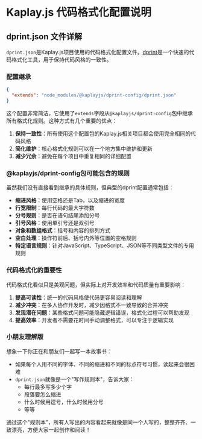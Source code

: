 # Kaplay.js 代码格式化配置说明

## dprint.json 文件详解

`dprint.json`是Kaplay.js项目使用的代码格式化配置文件。[dprint](https://dprint.dev/)是一个快速的代码格式化工具，用于保持代码风格的一致性。

### 配置继承

```json
{
  "extends": "node_modules/@kaplayjs/dprint-config/dprint.json"
}
```

这个配置非常简洁，它使用了`extends`字段从`@kaplayjs/dprint-config`包中继承所有格式化规则。这种方式有几个重要的优点：

1. **保持一致性**：所有使用这个配置包的Kaplay.js相关项目都会使用完全相同的代码风格
2. **简化维护**：核心格式化规则可以在一个地方集中维护和更新
3. **减少冗余**：避免在每个项目中重复相同的详细配置

### @kaplayjs/dprint-config包可能包含的规则

虽然我们没有直接看到继承的具体规则，但典型的dprint配置通常包括：

- **缩进风格**：使用空格还是Tab，以及缩进的宽度
- **行宽限制**：每行代码的最大字符数
- **分号规则**：是否在语句结尾添加分号
- **引号风格**：使用单引号还是双引号
- **对象和数组格式**：括号和内容的排列方式
- **空白处理**：操作符前后、括号内外等位置的空格规则
- **特定语言规则**：针对JavaScript、TypeScript、JSON等不同类型文件的专用规则

### 代码格式化的重要性

代码格式化看似只是美观问题，但实际上对开发效率和代码质量有重要影响：

1. **提高可读性**：统一的代码风格使代码更容易阅读和理解
2. **减少冲突**：在多人协作开发时，减少因格式不一致导致的合并冲突
3. **发现潜在问题**：某些格式问题可能隐藏逻辑错误，格式化过程可以帮助发现
4. **提高效率**：开发者不需要花时间手动调整格式，可以专注于逻辑实现

### 小朋友理解版

想象一下你正在和朋友们一起写一本故事书：

- 如果每个人用不同的字体、不同的缩进和不同的标点符号习惯，读起来会很困难
- `dprint.json`就像是一个"写作规则本"，告诉大家：
  - 每行最多写多少个字
  - 段落要怎么缩进
  - 什么时候用逗号，什么时候用分号
  - 等等

通过这个"规则本"，所有人写出的内容看起来就像是同一个人写的，整整齐齐、一致漂亮，方便大家一起创作和阅读！
